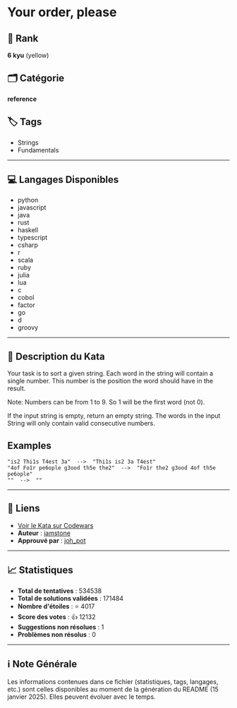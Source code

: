 # Your order,  please

## 🏅 Rank
**6 kyu** (yellow)

## 🗂️ Catégorie
**reference**

## 🏷️ Tags
- Strings
- Fundamentals

---

## 💻 Langages Disponibles
- python
- javascript
- java
- rust
- haskell
- typescript
- csharp
- r
- scala
- ruby
- julia
- lua
- c
- cobol
- factor
- go
- d
- groovy

---

## 📜 Description du Kata

Your task is to sort a given string. Each word in the string will contain a single number. This number is the position the word should have in the result.

Note: Numbers can be from 1 to 9. So 1 will be the first word (not 0).

If the input string is empty, return an empty string.
The words in the input String will only contain valid consecutive numbers.


## Examples

```
"is2 Thi1s T4est 3a"  -->  "Thi1s is2 3a T4est"
"4of Fo1r pe6ople g3ood th5e the2"  -->  "Fo1r the2 g3ood 4of th5e pe6ople"
""  -->  ""
```

---

## 🔗 Liens
- [Voir le Kata sur Codewars](https://www.codewars.com/kata/55c45be3b2079eccff00010f)
- **Auteur** : [iamstone](https://www.codewars.com/users/iamstone)
- **Approuvé par** : [joh_pot](https://www.codewars.com/users/joh_pot)

---

## 📈 Statistiques
- **Total de tentatives** : 534538
- **Total de solutions validées** : 171484
- **Nombre d'étoiles** : ⭐ 4017
- **Score des votes** : 👍 12132
- **Suggestions non résolues** : 1
- **Problèmes non résolus** : 0

---

## ℹ️ Note Générale
Les informations contenues dans ce fichier (statistiques, tags, langages, etc.) sont celles disponibles au moment de la génération du README (15 janvier 2025). Elles peuvent évoluer avec le temps.
